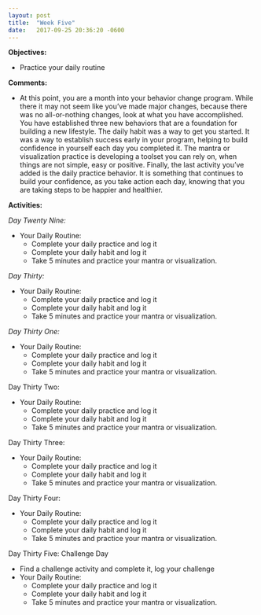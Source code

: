 ```yaml
---
layout: post
title:  "Week Five"
date:   2017-09-25 20:36:20 -0600
---
```


**Objectives:**
* Practice your daily routine

**Comments:**
* At this point, you are a month into your behavior change program. While there it may not seem like you’ve made major changes, because there was no all-or-nothing changes, look at what you have accomplished. You have established three new behaviors that are a foundation for building a new lifestyle. The daily habit was a way to get you started. It was a way to establish success early in your program, helping to build confidence in yourself each day you completed it. The mantra or visualization practice is developing a toolset you can rely on, when things are not simple, easy or positive. Finally, the last activity you’ve added is the daily practice behavior. It is something that continues to build your confidence, as you take action each day, knowing that you are taking steps to be happier and healthier.

**Activities:**

*Day Twenty Nine:*
* Your Daily Routine:
    * Complete your daily practice and log it
    * Complete your daily habit and log it
    * Take 5 minutes and practice your mantra or visualization.

*Day Thirty:*
* Your Daily Routine:
    * Complete your daily practice and log it
    * Complete your daily habit and log it
    * Take 5 minutes and practice your mantra or visualization.

*Day Thirty One:*
* Your Daily Routine:
    * Complete your daily practice and log it
    * Complete your daily habit and log it
    * Take 5 minutes and practice your mantra or visualization.

Day Thirty Two:
* Your Daily Routine:
    * Complete your daily practice and log it
    * Complete your daily habit and log it
    * Take 5 minutes and practice your mantra or visualization.

Day Thirty Three:
* Your Daily Routine:
    * Complete your daily practice and log it
    * Complete your daily habit and log it
    * Take 5 minutes and practice your mantra or visualization.

Day Thirty Four:
* Your Daily Routine:
    * Complete your daily practice and log it
    * Complete your daily habit and log it
    * Take 5 minutes and practice your mantra or visualization.

Day Thirty Five: Challenge Day
* Find a challenge activity and complete it, log your challenge
* Your Daily Routine:
    * Complete your daily practice and log it
    * Complete your daily habit and log it
    * Take 5 minutes and practice your mantra or visualization.
